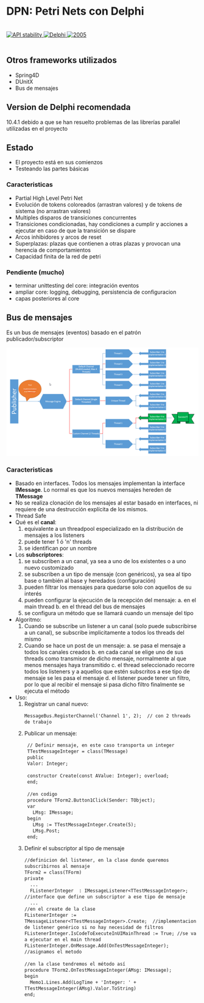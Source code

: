# DPN: Petri Nets con Delphi

<br/>
<div>
  <!-- Stability -->
  <a href="https://nodejs.org/api/documentation.html#documentation_stability_index">
    <img src="https://img.shields.io/badge/stability-experimental-orange.svg?style=flat-square"
      alt="API stability" />
  </a>
  <!-- Standard -->
  <a href="https://img.shields.io/badge">
    <img src="https://img.shields.io/badge/Language-Delphi-brightgreen.svg"
      alt="Delphi" />
  </a>
  <!-- Standard -->
  <a href="https://img.shields.io/badge">
    <img src="https://img.shields.io/badge/Date-2020-red.svg"
      alt="2005" />
  </a>
</div>
<br/>

## Otros frameworks utilizados

* Spring4D
* DUnitX
* Bus de mensajes

## Version de Delphi recomendada

10.4.1 debido a que se han resuelto problemas de las librerías parallel utilizadas en el proyecto

## Estado

* El proyecto está en sus comienzos
* Testeando las partes básicas

### Caracteristicas
* Partial High Level Petri Net
* Evolución de tokens coloreados (arrastran valores) y de tokens de sistema (no arrastran valores)
* Multiples disparos de transiciones concurrentes
* Transiciones condicionadas, hay condiciones a cumplir y acciones a ejecutar en caso de que la transición se dispare
* Arcos inhibidores y arcos de reset
* Superplazas: plazas que contienen a otras plazas y provocan una herencia de comportamientos
* Capacidad finita de la red de petri

### Pendiente (mucho)
* terminar unittesting del core: integración eventos
* ampliar core: logging, debugging, persistencia de configuracion
* capas posteriores al core

## Bus de mensajes

Es un bus de mensajes (eventos) basado en el patrón publicador/subscriptor

![overview bus de mensajes](Overview-Bus-Mensajes.png)

### Caracteristicas

* Basado en interfaces. Todos los mensajes implementan la interface **IMessage**. Lo normal es que los nuevos mensajes hereden de **TMessage**
* No se realiza clonación de los mensajes al estar basado en interfaces, ni requiere de una destrucción explícita de los mismos.
* Thread Safe
* Qué es el **canal**:
	1. equivalente a un threadpool especializado en la distribución de mensajes a los listeners
	2. puede tener 1 ó 'n' threads
	3. se identifican por un nombre
* Los **subscriptores**:
	1. se subscriben a un canal, ya sea a uno de los existentes o a uno nuevo customizado
	2. se subscriben a un tipo de mensaje (con genéricos), ya sea al tipo base o también al base y heredados (configuración)
	3. pueden filtrar los mensajes para quedarse solo con aquellos de su interés
	4. pueden configurar la ejecución de la recepción del mensaje:
		a. en el main thread
		b. en el thread del bus de mensajes
	5. se configura un método que se llamará cuando un mensaje del tipo 
* Algoritmo:
	1. Cuando se subscribe un listener a un canal (solo puede subscribirse a un canal), se subscribe implicitamente a todos los threads del mismo
	2. Cuando se hace un post de un mensaje:
		a. se pasa el mensaje a todos los canales creados
		b. en cada canal se elige uno de sus threads como transmisor de dicho mensaje, normalmente al que menos mensajes haya transmitido
		c. el thread seleccionado recorre todos los listeners y a aquellos que estén subscritos a ese tipo de mensaje se les pasa el mensaje
		d. el listener puede tener un filtro, por lo que al recibir el mensaje si pasa dicho filtro finalmente se ejecuta el método
* Uso:
	1. Registrar un canal nuevo: 
	   ```delphi
	   MessageBus.RegisterChannel('Channel 1', 2);  // con 2 threads de trabajo
	   ```
	2. Publicar un mensaje:
	   ```delphi
        // Definir mensaje, en este caso transporta un integer
		TTestMessageInteger = class(TMessage)
		public
		Valor: Integer;

		constructor Create(const AValue: Integer); overload;
		end;
		
		//en codigo
		procedure TForm2.Button1Click(Sender: TObject);
		var
		  LMsg: IMessage;
		begin
		  LMsg := TTestMessageInteger.Create(5);
		  LMsg.Post;
		end;
		```
	3. Definir el subscriptor al tipo de mensaje
		```delphi
		//definicion del listener, en la clase donde queremos subscribirnos al mensaje
		TForm2 = class(TForm)
		private
		  ...
		  FListenerInteger  : IMessageListener<TTestMessageInteger>; //interface que define un subscriptor a ese tipo de mensaje
		  ... 
		//en el create de la clase
		FListenerInteger := TMessageListener<TTestMessageInteger>.Create;  //implementacion de listener genérico si no hay necesidad de filtros
		FListenerInteger.IsCodeToExecuteInUIMainThread := True; //se va a ejecutar en el main thread
		FListenerInteger.OnMessage.Add(OnTestMessageInteger); //asignamos el metodo
		
		//en la clase tendremos el método así
		procedure TForm2.OnTestMessageInteger(AMsg: IMessage);
		begin
		  Memo1.Lines.Add(LogTime + 'Integer: ' + TTestMessageInteger(AMsg).Valor.ToString)
		end;
		```

